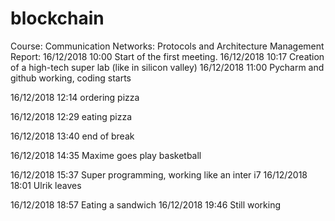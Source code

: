 # blockchain
Course: Communication Networks: Protocols and Architecture
Management Report:
16/12/2018 10:00
  Start of the first meeting.
16/12/2018 10:17
  Creation of a high-tech super lab (like in silicon valley)
16/12/2018 11:00
  Pycharm and github working, coding starts

16/12/2018 12:14
  ordering pizza


16/12/2018 12:29
  eating pizza
  
16/12/2018 13:40
  end of break
  
  
  
16/12/2018 14:35
  Maxime goes play basketball
  


16/12/2018 15:37
  Super programming, working like an inter i7
16/12/2018 18:01
  Ulrik leaves


16/12/2018 18:57
  Eating a sandwich
16/12/2018 19:46
  Still working



